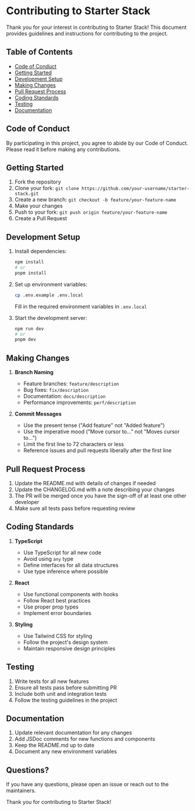 # Contributing to Starter Stack

Thank you for your interest in contributing to Starter Stack! This document provides guidelines and instructions for contributing to the project.

## Table of Contents

- [Code of Conduct](#code-of-conduct)
- [Getting Started](#getting-started)
- [Development Setup](#development-setup)
- [Making Changes](#making-changes)
- [Pull Request Process](#pull-request-process)
- [Coding Standards](#coding-standards)
- [Testing](#testing)
- [Documentation](#documentation)

## Code of Conduct

By participating in this project, you agree to abide by our Code of Conduct. Please read it before making any contributions.

## Getting Started

1. Fork the repository
2. Clone your fork: `git clone https://github.com/your-username/starter-stack.git`
3. Create a new branch: `git checkout -b feature/your-feature-name`
4. Make your changes
5. Push to your fork: `git push origin feature/your-feature-name`
6. Create a Pull Request

## Development Setup

1. Install dependencies:

   ```bash
   npm install
   # or
   pnpm install
   ```

2. Set up environment variables:

   ```bash
   cp .env.example .env.local
   ```

   Fill in the required environment variables in `.env.local`

3. Start the development server:

   ```bash
   npm run dev
   # or
   pnpm dev
   ```

## Making Changes

1. **Branch Naming**

   - Feature branches: `feature/description`
   - Bug fixes: `fix/description`
   - Documentation: `docs/description`
   - Performance improvements: `perf/description`

2. **Commit Messages**
   - Use the present tense ("Add feature" not "Added feature")
   - Use the imperative mood ("Move cursor to..." not "Moves cursor to...")
   - Limit the first line to 72 characters or less
   - Reference issues and pull requests liberally after the first line

## Pull Request Process

1. Update the README.md with details of changes if needed
2. Update the CHANGELOG.md with a note describing your changes
3. The PR will be merged once you have the sign-off of at least one other developer
4. Make sure all tests pass before requesting review

## Coding Standards

1. **TypeScript**

   - Use TypeScript for all new code
   - Avoid using `any` type
   - Define interfaces for all data structures
   - Use type inference where possible

2. **React**

   - Use functional components with hooks
   - Follow React best practices
   - Use proper prop types
   - Implement error boundaries

3. **Styling**
   - Use Tailwind CSS for styling
   - Follow the project's design system
   - Maintain responsive design principles

## Testing

1. Write tests for all new features
2. Ensure all tests pass before submitting PR
3. Include both unit and integration tests
4. Follow the testing guidelines in the project

## Documentation

1. Update relevant documentation for any changes
2. Add JSDoc comments for new functions and components
3. Keep the README.md up to date
4. Document any new environment variables

## Questions?

If you have any questions, please open an issue or reach out to the maintainers.

Thank you for contributing to Starter Stack!
